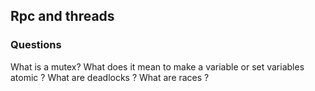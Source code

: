 ## Rpc and threads




### Questions
What is a mutex?
What does it mean to make a variable or set variables atomic ?
What are deadlocks ?
What are races ?

